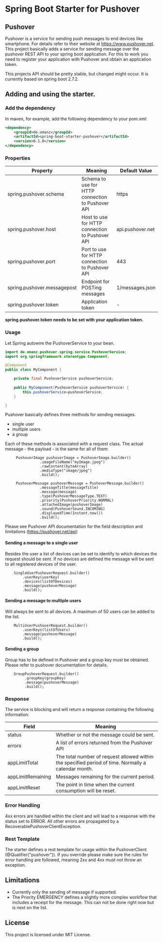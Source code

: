 # Spring Boot Starter for Pushover

## Pushover
Pushover is a service for sending push messages to end devices like smartphone. For details refer to their website 
at https://www.pushover.net. This project basically adds a service for sending message over the pushover REST API to your spring boot application. For this 
to work you need to register your application with Pushover and obtain an application token. 

This projects API should be pretty stable, but changed might occur. It is currently based on spring boot 2.7.2.

## Adding and using the starter. 

### Add the dependency
In maven, for example, add the following dependency to your pom.xml:

```xml
<dependency>
    <groupId>de.omanz</groupId>
    <artifactId>spring-boot-starter-pushover</artifactId>
    <version>0.1.0</version>
</dependency> 
```

### Properties

| Property                    | Meaning                                            | Default Value  |
|-----------------------------|----------------------------------------------------|----------------|
| spring.pushover.schema      | Schema to use for HTTP connection to Pushover API | https
| spring.pushover.host        | Host to use for HTTP connection to Pushover API   | api.pushover.net
| spring.pushover.port        | Port to use for HTTP connection to Pushover API   | 443
| spring.pushover.messagepost | Endpoint for POSTing messages                     | 1/messages.json
| spring.pushover.token       | Application token                                 | -

**spring.pushover.token needs to be set with your application token.**

### Usage

Let Spring autowire the PushoverService to your bean.

```java
import de.omanz.pushover.spring.service.PushoverService;
import org.springframework.stereotype.Component;

@Component
public class MyComponent {

    private final PushoverService pushoverService;
    
    public MyComponent(PushoverService pushoverService) {
        this.pushoverService=pushoverService;
    } 

}
```

Pushover basically defines three methods for sending messages.
 * single user
 * multiple users
 * a group

Each of these methods is associated with a request class. The actual message - the payload - is 
the same for all of them:  

```
     PushoverImage pushoverImage = PushoverImage.builder()
                .imageFileName("myImage.jpeg")
                .rawContent(byteArray)
                .mediaType("image/jpeg")
                .build();
     
     PushoverMessage pushoverMessage = PushoverMessage.builder()
                .messageTitle(messageTitle)
                .message(message)
                .type(PushoverMessageType.TEXT)
                .priority(PushoverPriority.NORMAL)
                .attachedImage(pushoverImage)
                .sound(PushoverSound.INCOMING)
                .displayedTime(Instant.now())
                .build();

```
Please see Pushover API documentation for the field description and limitations (https://pushover.net/api)
#### Sending a message to a single user
Besides the user a list of devices can be set to identify to which devices the 
request should be sent. If no devices are defined the message will be sent to all registered devices of the user.

```
    SingleUserPushoverRequest.builder()
        .userKey(userKey)
        .devices(listOfDevices)
        .message(pushoverMessage)
        .build();
```
#### Sending a message to multiple users
Will always be sent to all devices. A maximum of 50 users can be added to the list. 
```
    MultiUserPushoverRequest.builder()
        .userKeys(listOfUsers)
        .message(pushoverMessage)
        .build();
```
#### Sending a group
Group has to be defined in Pushover and a group key must be obtained. Please refer to pushover documentation for details. 
```
    GroupPushoverRequest.builder()
         .groupKey(groupKey)
         .message(pushoverMessage)
         .build();
```

### Response

The service is blocking and will return a response containing the following information:

| Field             | Meaning |
|-------------------|---|
| status            | Whether or not the message could be sent. |  
 | errors            | A list of errors returned from the Pushover API |
 | appLimitTotal     | The total number of request allowed within the specified period of time. Normally a calendar month.  | 
 | appLimitRemaining | Messages remaining for the current period. |
 | appLimitReset | The point in time when the current consumption will be reset. | 

### Error Handling

4xx errors are handled within the client and will lead to a response with 
the status set to ERROR. All other errors are propagated by a RecoverablePushoverClientException. 

### Rest Template
The starter defines a rest template for usage within the PushoverClient (@Qualifier("pushover")). If you override please
make sure the rules for error handling are followed, meaning 2xx and 4xx must not throw
an exception.

## Limitations
 * Currently only the sending of message if supported.
 * The Priority EMERGENCY defines a slightly more complex workflow that includes a receipt for the message. This can not be done right now but is next on the list.  

## License
This project is licensed under MIT License. 